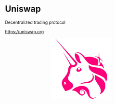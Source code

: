 # Uniswap
Decentralized trading protocol

https://uniswap.org

<p align='center'>
    <img src='uniswap.png' alt='screenshot' />
</p>
